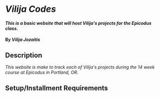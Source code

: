 # _Vilija Codes_

#### _This is a basic website that will host Vilija's projects for the Epicodus class._

#### By _***Vilija Jozaitis***_

## Description

_This website is make to track each of Vilija's projects during the 14 week course at Epicodus in Portland, OR._

## Setup/Installment Requirements
